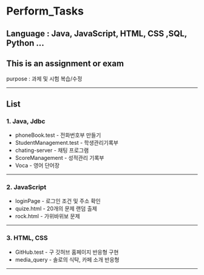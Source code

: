 # Perform_Tasks 

Language : Java, JavaScript, HTML, CSS ,SQL, Python ...
--------------------
This is an assignment or exam 
--------------------
purpose : 과제 및 시험 복습/수정

 
-------------------
## List
### 1. Java, Jdbc
* phoneBook.test - 전화번호부 만들기
* StudentManagement.test - 학생관리기록부
* chating-server - 채팅 프로그램
* ScoreManagement - 성적관리 기록부
* Voca - 영어 단어장
-------------------
### 2. JavaScript
* loginPage - 로그인 조건 및 주소 확인
* quize.html - 20개의 문제 랜덤 출제
* rock.html - 가위바위보 문제
-------------------
### 3. HTML, CSS
* GitHub.test - 구 깃허브 홈페이지 반응형 구현
* media_query - 솔로의 식탁, 카페 소개 반응형
-------------------
